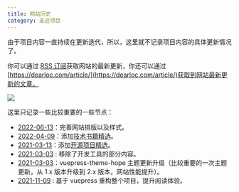 ```yaml
---
title: 网站历史
category: 走近项目
---
```


由于项目内容一直持续在更新迭代，所以，这里就不记录项目内容的具体更新情况了。

你可以通过 [RSS 订阅](https://dearloc.com/feed.json)获取网站的最新更新，你还可以通过 [https://dearloc.com/article/](https://dearloc.com/article/)获取到网站最新更新的文章。

![](https://oss.dearloc.com/github/javaguideimage-20220614172338606.png)

这里只记录一些比较重要的一些节点：

- [2022-06-13](https://github.com/Snailclimb/JavaGuide/commit/83efb36fb56d197f2c4b471084b884c6a4f23e37)：完善网站排版以及样式。
- [2022-04-09](https://github.com/Snailclimb/JavaGuide/commit/618477f96c4a976cfe5a3bba2f646c0d20e3137e)：添加[技术书籍精选](https://dearloc.com/books/)。
- [2021-03-13](https://github.com/Snailclimb/JavaGuide/commit/5c45af9c7a7cff0d3bc905b09b3bc42f2ee8a88a)：添加[开源项目精选](https://dearloc.com/open-source-project/)。
- [2021-03-03](https://github.com/Snailclimb/JavaGuide/commit/827996e7722fd51718863d4bee156a8c6c759ff5) : 移除了开发工具的部分内容。
- [2021-03-03](https://github.com/Snailclimb/JavaGuide/commit/5a5f8ccb3bfb8d6ba8ac41295f1a1e4555395260)：vuepress-theme-hope 主题更新升级（比较重要的一次主题更新，从 1.x 版本升级到 2.x 版本，网站性能提升）。
- [2021-11-09](https://github.com/Snailclimb/JavaGuide/commit/dc45389934b7763f4f9789168f71c72ef303d3c4) : 基于 vuepress 重构整个项目，提升阅读体验。
